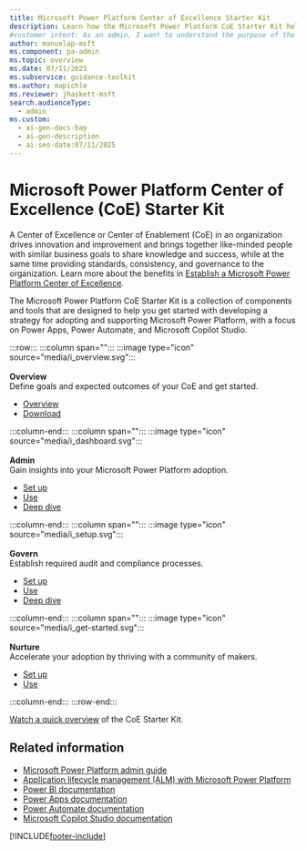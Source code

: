 ```yaml
---
title: Microsoft Power Platform Center of Excellence Starter Kit
description: Learn how the Microsoft Power Platform CoE Starter Kit helps organizations drive innovation, establish governance, and accelerate adoption of Power Apps and Power Automate.
#customer intent: As an admin, I want to understand the purpose of the Microsoft Power Platform CoE Starter Kit so that I can evaluate its benefits for my organization.  
author: manuelap-msft
ms.component: pa-admin
ms.topic: overview
ms.date: 07/11/2025
ms.subservice: guidance-toolkit
ms.author: mapichle
ms.reviewer: jhaskett-msft
search.audienceType:
  - admin
ms.custom:
  - ai-gen-docs-bap
  - ai-gen-description
  - ai-seo-date:07/11/2025
---
```


# Microsoft Power Platform Center of Excellence (CoE) Starter Kit

A Center of Excellence or Center of Enablement (CoE) in an organization drives innovation and improvement and brings together like-minded people with similar business goals to share knowledge and success, while at the same time providing standards, consistency, and governance to the organization. Learn more about the benefits in [Establish a Microsoft Power Platform Center of Excellence](../adoption/coe.md).

The Microsoft Power Platform CoE Starter Kit is a collection of components and tools that are designed to help you get started with developing a strategy for adopting and supporting Microsoft Power Platform, with a focus on Power Apps, Power Automate, and Microsoft Copilot Studio.

<!-- Sure about MCS? -->

:::row:::
   :::column span="":::
      :::image type="icon" source="media/i_overview.svg":::<br><br>**Overview**<br>Define goals and expected outcomes of your CoE and get started.<br><ul><li>[Overview](overview.md)</li><li>[Download](<https://aka.ms/coestarterkitdownload>)</li></ul>
   :::column-end:::
   :::column span="":::
      :::image type="icon" source="media/i_dashboard.svg":::<br><br>**Admin**<br>Gain insights into your Microsoft Power Platform adoption.<br><ul><li>[Set up](setup-core-components.md)</li><li>[Use](core-components.md)</li><li>[Deep dive](power-bi.md)</li></ul>
   :::column-end:::
   :::column span="":::
      :::image type="icon" source="media/i_setup.svg":::<br><br>**Govern**<br>Establish required audit and compliance processes.<br><ul><li>[Set up](setup-governance-components.md)</li><li>[Use](governance-components.md)</li><li>[Deep dive](example-processes.md)</li></ul>
   :::column-end:::
   :::column span="":::
      :::image type="icon" source="media/i_get-started.svg":::<br><br>**Nurture**<br>Accelerate your adoption by thriving with a community of makers.<br><ul><li>[Set up](setup-nurture-components.md)</li><li>[Use](nurture-components.md)</li></ul>
   :::column-end:::
:::row-end:::

[Watch a quick overview](https://www.youtube.com/embed/3eF__GY0Vzg) of the CoE Starter Kit.

<!-- Is there a more recent video or training? -->

## Related information

- [Microsoft Power Platform admin guide](../../admin/admin-documentation.md)
- [Application lifecycle management (ALM) with Microsoft Power Platform](../../alm/index.yml)
- [Power BI documentation](/power-bi)
- [Power Apps documentation](/powerapps)
- [Power Automate documentation](/power-automate)
- [Microsoft Copilot Studio documentation](/microsoft-copilot-studio/)


[!INCLUDE[footer-include](../../includes/footer-banner.md)]

